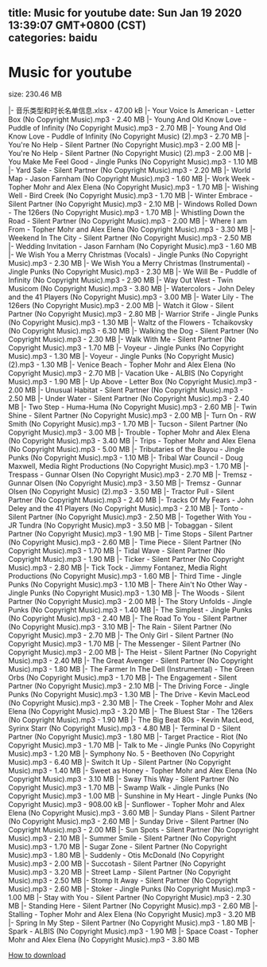 
title: Music for youtube
date: Sun Jan 19 2020 13:39:07 GMT+0800 (CST)    
categories: baidu
---

# Music for youtube
size: 230.46 MB
 
 
|- 音乐类型和时长名单信息.xlsx - 47.00 kB
|- Your Voice Is American - Letter Box (No Copyright Music).mp3 - 2.40 MB
|- Young And Old Know Love - Puddle of Infinity (No Copyright Music).mp3 - 2.70 MB
|- Young And Old Know Love - Puddle of Infinity (No Copyright Music) (2).mp3 - 2.70 MB
|- You're No Help - Silent Partner (No Copyright Music).mp3 - 2.00 MB
|- You're No Help - Silent Partner (No Copyright Music) (2).mp3 - 2.00 MB
|- You Make Me Feel Good - Jingle Punks (No Copyright Music).mp3 - 1.10 MB
|- Yard Sale - Silent Partner (No Copyright Music).mp3 - 2.20 MB
|- World Map - Jason Farnham (No Copyright Music).mp3 - 1.60 MB
|- Work Week - Topher Mohr and Alex Elena (No Copyright Music).mp3 - 1.70 MB
|- Wishing Well - Bird Creek (No Copyright Music).mp3 - 1.70 MB
|- Winter Embrace - Silent Partner (No Copyright Music).mp3 - 2.10 MB
|- Windows Rolled Down - The 126ers (No Copyright Music).mp3 - 1.70 MB
|- Whistling Down the Road - Silent Partner (No Copyright Music).mp3 - 2.00 MB
|- Where I am From - Topher Mohr and Alex Elena (No Copyright Music).mp3 - 3.30 MB
|- Weekend In The City - Silent Partner (No Copyright Music).mp3 - 2.50 MB
|- Wedding Invitation - Jason Farnham (No Copyright Music).mp3 - 1.60 MB
|- We Wish You a Merry Christmas (Vocals) - Jingle Punks (No Copyright Music).mp3 - 2.30 MB
|- We Wish You a Merry Christmas (Instrumental) - Jingle Punks (No Copyright Music).mp3 - 2.30 MB
|- We Will Be - Puddle of Infinity (No Copyright Music).mp3 - 2.90 MB
|- Way Out West - Twin Musicom (No Copyright Music).mp3 - 3.80 MB
|- Watercolors - John Deley and the 41 Players (No Copyright Music).mp3 - 3.00 MB
|- Water Lily - The 126ers (No Copyright Music).mp3 - 2.00 MB
|- Watch it Glow - Silent Partner (No Copyright Music).mp3 - 2.80 MB
|- Warrior Strife - Jingle Punks (No Copyright Music).mp3 - 1.30 MB
|- Waltz of the Flowers - Tchaikovsky (No Copyright Music).mp3 - 6.30 MB
|- Walking the Dog - Silent Partner (No Copyright Music).mp3 - 2.30 MB
|- Walk With Me - Silent Partner (No Copyright Music).mp3 - 1.70 MB
|- Voyeur - Jingle Punks (No Copyright Music).mp3 - 1.30 MB
|- Voyeur - Jingle Punks (No Copyright Music) (2).mp3 - 1.30 MB
|- Venice Beach - Topher Mohr and Alex Elena (No Copyright Music).mp3 - 2.70 MB
|- Vacation Uke - ALBIS (No Copyright Music).mp3 - 1.90 MB
|- Up Above - Letter Box (No Copyright Music).mp3 - 2.00 MB
|- Unusual Habitat - Silent Partner (No Copyright Music).mp3 - 2.50 MB
|- Under Water - Silent Partner (No Copyright Music).mp3 - 2.40 MB
|- Two Step - Huma-Huma (No Copyright Music).mp3 - 2.60 MB
|- Twin Shine - Silent Partner (No Copyright Music).mp3 - 2.00 MB
|- Turn On - RW Smith (No Copyright Music).mp3 - 1.70 MB
|- Tucson - Silent Partner (No Copyright Music).mp3 - 3.00 MB
|- Trouble - Topher Mohr and Alex Elena (No Copyright Music).mp3 - 3.40 MB
|- Trips - Topher Mohr and Alex Elena (No Copyright Music).mp3 - 5.00 MB
|- Tributaries of the Bayou - Jingle Punks (No Copyright Music).mp3 - 1.10 MB
|- Tribal War Council - Doug Maxwell, Media Right Productions (No Copyright Music).mp3 - 1.70 MB
|- Trespass - Gunnar Olsen (No Copyright Music).mp3 - 2.70 MB
|- Tremsz - Gunnar Olsen (No Copyright Music).mp3 - 3.50 MB
|- Tremsz - Gunnar Olsen (No Copyright Music) (2).mp3 - 3.50 MB
|- Tractor Pull - Silent Partner (No Copyright Music).mp3 - 2.40 MB
|- Tracks Of My Fears - John Deley and the 41 Players (No Copyright Music).mp3 - 2.10 MB
|- Tonto - Silent Partner (No Copyright Music).mp3 - 2.50 MB
|- Together With You - JR Tundra (No Copyright Music).mp3 - 3.50 MB
|- Tobaggan - Silent Partner (No Copyright Music).mp3 - 1.90 MB
|- Time Stops - Silent Partner (No Copyright Music).mp3 - 2.60 MB
|- Time Piece - Silent Partner (No Copyright Music).mp3 - 1.70 MB
|- Tidal Wave - Silent Partner (No Copyright Music).mp3 - 1.90 MB
|- Ticker - Silent Partner (No Copyright Music).mp3 - 2.80 MB
|- Tick Tock - Jimmy Fontanez, Media Right Productions (No Copyright Music).mp3 - 1.60 MB
|- Third Time - Jingle Punks (No Copyright Music).mp3 - 1.10 MB
|- There Ain't No Other Way - Jingle Punks (No Copyright Music).mp3 - 1.30 MB
|- The Woods - Silent Partner (No Copyright Music).mp3 - 2.00 MB
|- The Story Unfolds - Jingle Punks (No Copyright Music).mp3 - 1.40 MB
|- The Simplest - Jingle Punks (No Copyright Music).mp3 - 2.40 MB
|- The Road To You - Silent Partner (No Copyright Music).mp3 - 3.10 MB
|- The Rain - Silent Partner (No Copyright Music).mp3 - 2.70 MB
|- The Only Girl - Silent Partner (No Copyright Music).mp3 - 1.70 MB
|- The Messenger - Silent Partner (No Copyright Music).mp3 - 2.00 MB
|- The Heist - Silent Partner (No Copyright Music).mp3 - 2.40 MB
|- The Great Avenger - Silent Partner (No Copyright Music).mp3 - 1.80 MB
|- The Farmer In The Dell (Instrumental) - The Green Orbs (No Copyright Music).mp3 - 1.70 MB
|- The Engagement - Silent Partner (No Copyright Music).mp3 - 2.10 MB
|- The Driving Force - Jingle Punks (No Copyright Music).mp3 - 1.30 MB
|- The Drive - Kevin MacLeod (No Copyright Music).mp3 - 2.30 MB
|- The Creek - Topher Mohr and Alex Elena (No Copyright Music).mp3 - 3.20 MB
|- The Bluest Star - The 126ers (No Copyright Music).mp3 - 1.90 MB
|- The Big Beat 80s - Kevin MacLeod, Syrinx Starr (No Copyright Music).mp3 - 4.80 MB
|- Terminal D - Silent Partner (No Copyright Music).mp3 - 1.80 MB
|- Target Practice - Riot (No Copyright Music).mp3 - 1.70 MB
|- Talk to Me - Jingle Punks (No Copyright Music).mp3 - 1.20 MB
|- Symphony No. 5 - Beethoven (No Copyright Music).mp3 - 6.40 MB
|- Switch It Up - Silent Partner (No Copyright Music).mp3 - 1.40 MB
|- Sweet as Honey - Topher Mohr and Alex Elena (No Copyright Music).mp3 - 3.10 MB
|- Sway This Way - Silent Partner (No Copyright Music).mp3 - 1.70 MB
|- Swamp Walk - Jingle Punks (No Copyright Music).mp3 - 1.00 MB
|- Sunshine in My Heart - Jingle Punks (No Copyright Music).mp3 - 908.00 kB
|- Sunflower - Topher Mohr and Alex Elena (No Copyright Music).mp3 - 3.60 MB
|- Sunday Plans - Silent Partner (No Copyright Music).mp3 - 2.60 MB
|- Sunday Drive - Silent Partner (No Copyright Music).mp3 - 2.00 MB
|- Sun Spots - Silent Partner (No Copyright Music).mp3 - 2.10 MB
|- Summer Smile - Silent Partner (No Copyright Music).mp3 - 1.70 MB
|- Sugar Zone - Silent Partner (No Copyright Music).mp3 - 1.80 MB
|- Suddenly - Otis McDonald (No Copyright Music).mp3 - 2.00 MB
|- Succotash - Silent Partner (No Copyright Music).mp3 - 3.20 MB
|- Street Lamp - Silent Partner (No Copyright Music).mp3 - 2.50 MB
|- Stomp It Away - Silent Partner (No Copyright Music).mp3 - 2.60 MB
|- Stoker - Jingle Punks (No Copyright Music).mp3 - 1.00 MB
|- Stay with You - Silent Partner (No Copyright Music).mp3 - 2.30 MB
|- Standing Here - Silent Partner (No Copyright Music).mp3 - 2.60 MB
|- Stalling - Topher Mohr and Alex Elena (No Copyright Music).mp3 - 3.20 MB
|- Spring In My Step - Silent Partner (No Copyright Music).mp3 - 1.80 MB
|- Spark - ALBIS (No Copyright Music).mp3 - 1.90 MB
|- Space Coast - Topher Mohr and Alex Elena (No Copyright Music).mp3 - 3.80 MB

[How to download](https://bpcam.bemobtrk.com/go/2ceec3aa-1ca2-46d6-b9ff-aaa5c184517c?jno=1717)